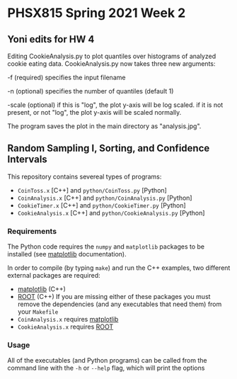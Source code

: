 # PHSX815 Spring 2021 Week 2

## Yoni edits for HW 4
Editing CookieAnalysis.py to plot quantiles over histograms of analyzed cookie eating data.
CookieAnalysis.py now takes three new arguments:

-f (required) specifies the input filename

-n (optional) specifies the number of quantiles (default 1)

-scale (optional) if this is "log", the plot y-axis will be log scaled. if it is not present, or not "log", the plot y-axis will be scaled normally.

The program saves the plot in the main directory as "analysis.jpg".


## Random Sampling I, Sorting, and Confidence Intervals

This repository contains severeal types of programs:

- `CoinToss.x` [C++] and `python/CoinToss.py` [Python]
- `CoinAnalysis.x` [C++] and `python/CoinAnalysis.py` [Python]
- `CookieTimer.x` [C++] and `python/CookieTimer.py` [Python]
- `CookieAnalysis.x` [C++] and `python/CookieAnalysis.py` [Python]

### Requirements

The Python code requires the `numpy` and `matplotlib` packages to be
installed (see [matplotlib](https://matplotlib.org/) documentation).

In order to compile (by typing `make`) and run the C++ examples, two
different external packages are required:
- [matplotlib](https://matplotlib-cpp.readthedocs.io/en/latest/
) (C++)
- [ROOT](https://root.cern/) (C++)
If you are missing either of these packages you must remove the
dependencies (and any executables that need them) from your `Makefile`
- `CoinAnalysis.x` requires [matplotlib](https://matplotlib-cpp.readthedocs.io/en/latest/
)
- `CookieAnalysis.x` requires [ROOT](https://root.cern/)

### Usage

All of the executables (and Python programs) can be called from the
command line with the `-h` or `--help` flag, which will print the options
